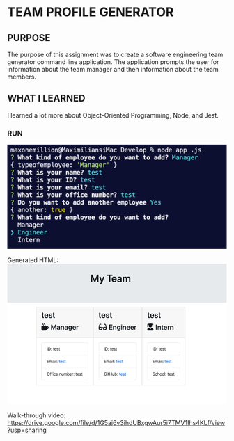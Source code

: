 # TEAM PROFILE GENERATOR

## PURPOSE
The purpose of this assignment was to create a software engineering team generator command line application. The application prompts the user for information about the team manager and then information about the team members.

## WHAT I LEARNED
I learned a lot more about Object-Oriented Programming, Node, and Jest.

### RUN
![project screenshot](Develop/images/screenshot.png)

Generated HTML:
![project screenshot](Develop/images/screenshot2.png)

Walk-through video: https://drive.google.com/file/d/1G5aj6v3ihdUBxgwAur5i7TMV1Ihs4KLf/view?usp=sharing